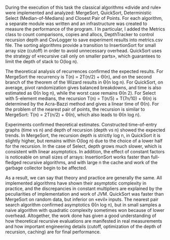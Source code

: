 During the execution of this task the classical algorithms «divide and rule» were implemented and analyzed: MergeSort, QuickSort, Deterministic Select (Median-of-Medians) and Closest Pair of Points.
For each algorithm, a separate module was written and an infrastructure was created to measure the performance of the program. I
In particular, I added the Metrics class to count comparisons, copies and allocs, DepthTracker to control recursion depth and CsvLogger to save experiment results into metrics.csv file.
The sorting algorithms provide a transition to InsertionSort for small array size (cutoff) in order to avoid unnecessary overhead.
QuickSort uses the strategy of «recursive call only on smaller parts», which guarantees to limit the depth of stack to O(log n).

The theoretical analysis of recurrences confirmed the expected results.
For MergeSort the recurrency is T(n) = 2T(n/2) + Θ(n), and on the second branch of the theorem of the Wizard results in Θ(n log n).
For QuickSort, on average, pivot randomization gives balanced breakdowns, and time is also estimated as Θ(n log n), while the worst case remains Θ(n 2).
For Select with 5-element medians, the recursion T(n) = T(n/5) + T(7n/10) + Θ(n) is determined by the Acra-Bazzi method and gives a linear time of Θ(n).
For the problem of the nearest pair of points, the recursion is similar to MergeSort: T(n) = 2T(n/2) + Θ(n), which also leads to Θ(n log n).

Experiments confirmed theoretical estimates. Constructed time-of-entry graphs (time vs n) and depth of recursion (depth vs n) showed the expected trends.
In MergeSort, the recursion depth is strictly log n, in QuickSort it is slightly higher, but remains within O(log n) due to the choice of a lower half for the recursion.
In the case of Select, depth grows much slower, which is consistent with linear asymptotics.
In addition, the effect of constant factors is noticeable on small sizes of arrays: InsertionSort works faster than full-fledged recursive algorithms, and with large n the cache and work of the garbage collector begin to be affected.

As a result, we can say that theory and practice are generally the same.
All implemented algorithms have shown their asymptotic complexity in practice, and the discrepancies in constant multipliers are explained by the peculiarities of implementation and work of JVM.
QuickSort was faster than MergeSort on random data, but inferior on «evil» inputs.
The nearest pair search algorithm confirmed asymptotics Θ(n log n), but in small samples a naive algorithm with quadratic complexity sometimes won because of lower overhead.
Altogether, the work done has given a good understanding of how theoretical recursive evaluations are manifested in real measurements and how important engineering details (cutoff, optimization of the depth of recursion, caching) are for final performance.